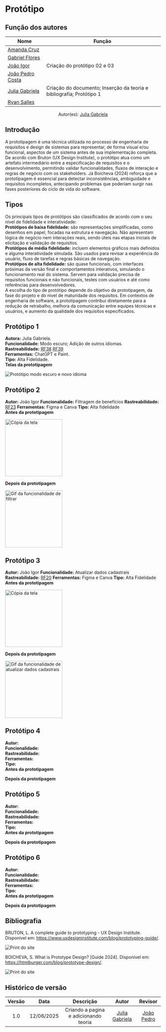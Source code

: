 # Protótipo

## Função dos autores
| Nome                 | Função                                                            | 
|----------------------|----------------------------------------------------------------   |
|[Amanda Cruz](https://github.com/mandicrz)|| 
|[Gabriel Flores](https://github.com/Gabrielfcoelho)|| 
|[João Igor](https://github.com/JoaoPC10)| Criação do protótipo 02 e 03| 
|[João Pedro Costa](https://github.com/johnaopedro)|| 
|[Julia Gabriela](https://github.com/JuliaGabP)|Criação do documento; Inserção da teoria e bibliografia; Protótipo 1| 
|[Ryan Salles](https://github.com/RA-Salles)|| 
<center>
    Autor(es): 
    <a href="https://github.com/JuliaGabP" target="_blank">Julia Gabriela</a>
</center>

## Introdução
A prototipagem é uma técnica utilizada no processo de engenharia de requisitos e design de sistemas para representar, de forma visual e/ou funcional, aspectos de um sistema antes de sua implementação completa. De acordo com Bruton (UX Design Institute), o protótipo atua como um artefato intermediário entre a especificação de requisitos e o desenvolvimento, permitindo validar funcionalidades, fluxos de interação e regras de negócio com os stakeholders. Já Boicheva (2024) reforça que a prototipagem é essencial para detectar inconsistências, ambiguidade e requisitos incompletos, antecipando problemas que poderiam surgir nas fases posteriores do ciclo de vida do software.

## Tipos
Os principais tipos de protótipos são classificados de acordo com o seu nível de fidelidade e interatividade:  
**Protótipos de baixa fidelidade:** são representações simplificadas, como desenhos em papel, focadas na estrutura e navegação. Não apresentam lógica de negócio nem interações reais, sendo úteis nas etapas iniciais de elicitação e validação de requisitos.  
**Protótipos de média fidelidade:** incluem elementos gráficos mais definidos e alguma interatividade simulada. São usados para revisar a experiência do usuário, fluxo de tarefas e regras básicas de navegação.  
**Protótipos de alta fidelidade:** são quase funcionais, com interfaces próximas da versão final e comportamentos interativos, simulando o funcionamento real do sistema. Servem para validação precisa de requisitos funcionais e não funcionais, testes com usuários e até como referências para desenvolvedores.  
A escolha do tipo de protótipo depende do objetivo da prototipagem, da fase do projeto e do nível de maturidade dos requisitos. Em contextos de engenharia de software, a prototipagem contribui diretamente para a redução de retrabalho, melhora da comunicação entre equipes técnicas e usuários, e aumento da qualidade dos requisitos especificados.  

## Protótipo 1
**Autora:** Julia Gabriela.  
**Funcionalidade:** Modo escuro; Adição de outros idiomas.  
**Rastreabilidade:** [RF38](../../elicitacao/requisitos_elicitados.md) [RF39](../../elicitacao/requisitos_elicitados.md)   
**Ferramentas:** ChatGPT e Paint.  
**Tipo:** Alta Fidelidade.  
**Telas da prototipagem**
<div style="text-align: left;">
    <img src="../../assets/prototipo/prototipo1.0.jpeg" alt="Protótipo modo escuro e novo idioma">
</div>

## Protótipo 2
**Autor:** João Igor
**Funcionalidade:** Filtragem de benefícios
**Rastreabilidade:**  [RF23](../../elicitacao/requisitos_elicitados.md) 
**Ferramentas:**  Figma e Canva
**Tipo:**  Alta fidelidade  
**Antes da prototipagem** 
<div style="text-align: left;">
    <img src="../assets/Prototipo_antes.png" alt="Cópia da tela" style="width:185">
</div>

**Depois da prototipagem**  
<div style="text-align: left;">
    <img src="../assets/Prototipo_filtro.gif" alt="Gif da funcionalidade de filtrar" style="width:185">
</div>

## Protótipo 3
**Autor:**  João Igor
**Funcionalidade:**   Atualizar dados cadastrais
**Rastreabilidade:**   [RF20](../../elicitacao/requisitos_elicitados.md) 
**Ferramentas:**  Figma e Canva
**Tipo:**   Alta Fidelidade 
**Antes da prototipagem**
<div style="text-align: left;">
    <img src="../assets/Prototipo_antes2.png" alt="Cópia da tela" style="width:185">
</div>

**Depois da prototipagem**  
<div style="text-align: left;">
    <img src="../assets/Prototipo_atualizar.gif" alt="Gif da funcionalidade de atualizar dados cadastrais" style="width:185">
</div>


## Protótipo 4
**Autor:**  
**Funcionalidade:**   
**Rastreabilidade:**   
**Ferramentas:**  
**Tipo:**    
**Antes da prototipagem**


**Depois da prototipagem**  

## Protótipo 5
**Autor:**  
**Funcionalidade:**   
**Rastreabilidade:**   
**Ferramentas:**  
**Tipo:**    
**Antes da prototipagem**


**Depois da prototipagem**  

## Protótipo 6
**Autor:**  
**Funcionalidade:**   
**Rastreabilidade:**   
**Ferramentas:**  
**Tipo:**    
**Antes da prototipagem**


**Depois da prototipagem**  

## Bibliografia
BRUTON, L. A complete guide to prototyping - UX Design Institute. Disponível em: <https://www.uxdesigninstitute.com/blog/prototyping-guide/>.
<div style="text-align: left;">
    <img src="../../assets/referencias/prototipo/referencia_prototipo1.jpeg" alt="Print do site">
</div>

BOICHEVA, S. What is Prototype Design? [Guide 2024]. Disponível em: <https://htmlburger.com/blog/prototype-design/>.
<div style="text-align: left;">
    <img src="../../assets/referencias/prototipo/referencia_prototipo2.jpeg" alt="Print do site">
</div>

## Histórico de versão
| Versão |    Data    |    Descrição     |         Autor         |       Revisor      |
| :----: | :--------: | :--------------: | :-------------------: | :----------------: |
|  1.0   | 12/06/2025 | Criando a pagina e adicionando teoria | [Julia Gabriela](https://github.com/JuliaGabP) | [João Pedro](https://github.com/johnaopedro) |
